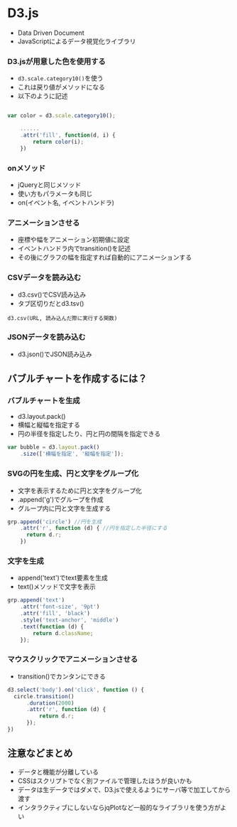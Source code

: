 # D3.js

- Data Driven Document
- JavaScriptによるデータ視覚化ライブラリ


### D3.jsが用意した色を使用する
- `d3.scale.category10()`を使う
- これは戻り値がメソッドになる
- 以下のように記述

```javascript

var color = d3.scale.category10();

    ......
    .attr('fill', function(d, i) {
        return color(i);
    })

```


### onメソッド
- jQueryと同じメソッド
- 使い方もパラメータも同じ
- on(イベント名, イベントハンドラ)


### アニメーションさせる
- 座標や幅をアニメーション初期値に設定
- イベントハンドラ内でtransition()を記述
- その後にグラフの幅を指定すれば自動的にアニメーションする


### CSVデータを読み込む
- d3.csv()でCSV読み込み
- タブ区切りだとd3.tsv()

`d3.csv(URL, 読み込んだ際に実行する関数)`


### JSONデータを読み込む
- d3.json()でJSON読み込み


## バブルチャートを作成するには？

### バブルチャートを生成
- d3.layout.pack()
- 横幅と縦幅を指定する
- 円の半径を指定したり、円と円の間隔を指定できる

```javascript
var bubble = d3.layout.pack()
    .size(['横幅を指定', '縦幅を指定']);
```


### SVGの円を生成、円と文字をグループ化
- 文字を表示するために円と文字をグループ化
- .append('g')でグループを作成
- グループ内に円と文字を生成する

```javascript
grp.append('circle') //円を生成
    .attr('r', function (d) { //円を指定した半径にする
      return d.r;
    })
```


### 文字を生成
- append('text')でtext要素を生成
- text()メソッドで文字を表示

```javascript
grp.append('text')
    .attr('font-size', '9pt')
    .attr('fill', 'black')
    .style('text-anchor', 'middle')
    .text(function (d) {
        return d.className;
    });
```


### マウスクリックでアニメーションさせる
- transition()でカンタンにできる

```javascript
d3.select('body').on('click', function () {
  circle.transition()
      .duration(2000)
      .attr('r', function (d) {
          return d.r;
      });
})
```


## 注意などまとめ
- データと機能が分離している
- CSSはスクリプトでなく別ファイルで管理したほうが良いかも
- データは生データではダメで、D3.jsで使えるようにサーバ等で加工してから渡す
- インタラクティブにしないならjqPlotなど一般的なライブラリを使う方がよい
